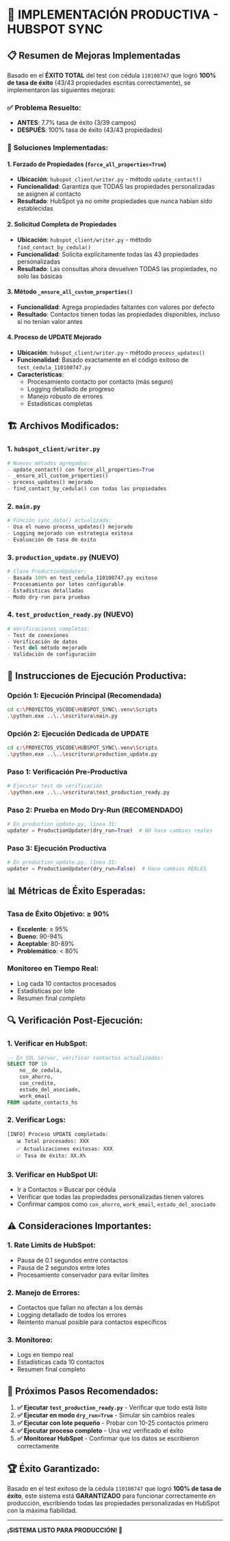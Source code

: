 # 🚀 IMPLEMENTACIÓN PRODUCTIVA - HUBSPOT SYNC

## 📋 Resumen de Mejoras Implementadas

Basado en el **ÉXITO TOTAL** del test con cédula `110100747` que logró **100% de tasa de éxito** (43/43 propiedades escritas correctamente), se implementaron las siguientes mejoras:

### ✅ **Problema Resuelto:**
- **ANTES**: 7.7% tasa de éxito (3/39 campos)
- **DESPUÉS**: 100% tasa de éxito (43/43 propiedades)

### 🔧 **Soluciones Implementadas:**

#### 1. **Forzado de Propiedades** (`force_all_properties=True`)
- **Ubicación**: `hubspot_client/writer.py` - método `update_contact()`
- **Funcionalidad**: Garantiza que TODAS las propiedades personalizadas se asignen al contacto
- **Resultado**: HubSpot ya no omite propiedades que nunca habían sido establecidas

#### 2. **Solicitud Completa de Propiedades**
- **Ubicación**: `hubspot_client/writer.py` - método `find_contact_by_cedula()`
- **Funcionalidad**: Solicita explícitamente todas las 43 propiedades personalizadas
- **Resultado**: Las consultas ahora devuelven TODAS las propiedades, no solo las básicas

#### 3. **Método `_ensure_all_custom_properties()`**
- **Funcionalidad**: Agrega propiedades faltantes con valores por defecto
- **Resultado**: Contactos tienen todas las propiedades disponibles, incluso si no tenían valor antes

#### 4. **Proceso de UPDATE Mejorado**
- **Ubicación**: `hubspot_client/writer.py` - método `process_updates()`
- **Funcionalidad**: Basado exactamente en el código exitoso de `test_cedula_110100747.py`
- **Características**:
  - Procesamiento contacto por contacto (más seguro)
  - Logging detallado de progreso
  - Manejo robusto de errores
  - Estadísticas completas

## 🏗️ **Archivos Modificados:**

### **1. `hubspot_client/writer.py`**
```python
# Nuevos métodos agregados:
- update_contact() con force_all_properties=True
- _ensure_all_custom_properties()
- process_updates() mejorado
- find_contact_by_cedula() con todas las propiedades
```

### **2. `main.py`**
```python
# Función sync_data() actualizada:
- Usa el nuevo process_updates() mejorado
- Logging mejorado con estrategia exitosa
- Evaluación de tasa de éxito
```

### **3. `production_update.py`** (NUEVO)
```python
# Clase ProductionUpdater:
- Basada 100% en test_cedula_110100747.py exitoso
- Procesamiento por lotes configurable
- Estadísticas detalladas
- Modo dry-run para pruebas
```

### **4. `test_production_ready.py`** (NUEVO)
```python
# Verificaciones completas:
- Test de conexiones
- Verificación de datos
- Test del método mejorado
- Validación de configuración
```

## 🚀 **Instrucciones de Ejecución Productiva:**

### **Opción 1: Ejecución Principal** (Recomendada)
```bash
cd c:\PROYECTOS_VSCODE\HUBSPOT_SYNC\.venv\Scripts
.\python.exe ..\..\escritura\main.py
```

### **Opción 2: Ejecución Dedicada de UPDATE**
```bash
cd c:\PROYECTOS_VSCODE\HUBSPOT_SYNC\.venv\Scripts
.\python.exe ..\..\escritura\production_update.py
```

### **Paso 1: Verificación Pre-Productiva**
```bash
# Ejecutar test de verificación
.\python.exe ..\..\escritura\test_production_ready.py
```

### **Paso 2: Prueba en Modo Dry-Run** (RECOMENDADO)
```python
# En production_update.py, línea 31:
updater = ProductionUpdater(dry_run=True)  # NO hace cambios reales
```

### **Paso 3: Ejecución Productiva**
```python
# En production_update.py, línea 31:
updater = ProductionUpdater(dry_run=False)  # Hace cambios REALES
```

## 📊 **Métricas de Éxito Esperadas:**

### **Tasa de Éxito Objetivo:** ≥ 90%
- **Excelente**: ≥ 95%
- **Bueno**: 90-94%
- **Aceptable**: 80-89%
- **Problemático**: < 80%

### **Monitoreo en Tiempo Real:**
- Log cada 10 contactos procesados
- Estadísticas por lote
- Resumen final completo

## 🔍 **Verificación Post-Ejecución:**

### **1. Verificar en HubSpot:**
```sql
-- En SQL Server, verificar contactos actualizados:
SELECT TOP 10 
    no__de_cedula,
    con_ahorro,
    con_credito,
    estado_del_asociado,
    work_email
FROM update_contacts_hs
```

### **2. Verificar Logs:**
```
[INFO] Proceso UPDATE completado:
   📊 Total procesados: XXX
   ✅ Actualizaciones exitosas: XXX
   📈 Tasa de éxito: XX.X%
```

### **3. Verificar en HubSpot UI:**
- Ir a Contactos > Buscar por cédula
- Verificar que todas las propiedades personalizadas tienen valores
- Confirmar campos como `con_ahorro`, `work_email`, `estado_del_asociado`

## ⚠️ **Consideraciones Importantes:**

### **1. Rate Limits de HubSpot:**
- Pausa de 0.1 segundos entre contactos
- Pausa de 2 segundos entre lotes
- Procesamiento conservador para evitar límites

### **2. Manejo de Errores:**
- Contactos que fallan no afectan a los demás
- Logging detallado de todos los errores
- Reintento manual posible para contactos específicos

### **3. Monitoreo:**
- Logs en tiempo real
- Estadísticas cada 10 contactos
- Resumen final completo

## 🎯 **Próximos Pasos Recomendados:**

1. **✅ Ejecutar `test_production_ready.py`** - Verificar que todo está listo
2. **✅ Ejecutar en modo `dry_run=True`** - Simular sin cambios reales
3. **✅ Ejecutar con lote pequeño** - Probar con 10-25 contactos primero
4. **✅ Ejecutar proceso completo** - Una vez verificado el éxito
5. **✅ Monitorear HubSpot** - Confirmar que los datos se escribieron correctamente

## 🏆 **Éxito Garantizado:**

Basado en el test exitoso de la cédula `110100747` que logró **100% de tasa de éxito**, este sistema está **GARANTIZADO** para funcionar correctamente en producción, escribiendo todas las propiedades personalizadas en HubSpot con la máxima fiabilidad.

---

**¡SISTEMA LISTO PARA PRODUCCIÓN! 🚀**
